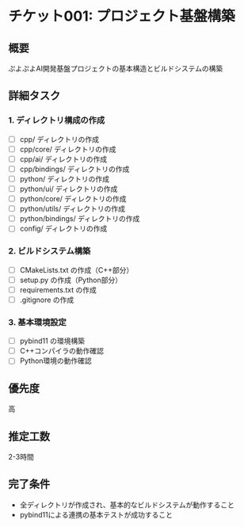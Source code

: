 # チケット001: プロジェクト基盤構築

## 概要
ぷよぷよAI開発基盤プロジェクトの基本構造とビルドシステムの構築

## 詳細タスク

### 1. ディレクトリ構成の作成
- [ ] cpp/ ディレクトリの作成
- [ ] cpp/core/ ディレクトリの作成
- [ ] cpp/ai/ ディレクトリの作成  
- [ ] cpp/bindings/ ディレクトリの作成
- [ ] python/ ディレクトリの作成
- [ ] python/ui/ ディレクトリの作成
- [ ] python/core/ ディレクトリの作成
- [ ] python/utils/ ディレクトリの作成
- [ ] python/bindings/ ディレクトリの作成
- [ ] config/ ディレクトリの作成

### 2. ビルドシステム構築
- [ ] CMakeLists.txt の作成（C++部分）
- [ ] setup.py の作成（Python部分）
- [ ] requirements.txt の作成
- [ ] .gitignore の作成

### 3. 基本環境設定
- [ ] pybind11 の環境構築
- [ ] C++コンパイラの動作確認
- [ ] Python環境の動作確認

## 優先度
高

## 推定工数
2-3時間

## 完了条件
- 全ディレクトリが作成され、基本的なビルドシステムが動作すること
- pybind11による連携の基本テストが成功すること